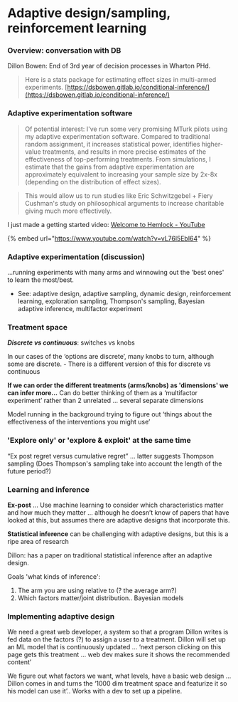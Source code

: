 # Adaptive design/sampling, reinforcement learning

### Overview: conversation with DB

Dillon Bowen: End of 3rd year of decision processes in Wharton PHd.

> Here is a stats package for estimating effect sizes in multi-armed experiments. [https://dsbowen.gitlab.io/conditional-inference/](https://dsbowen.gitlab.io/conditional-inference/)

### **Adaptive experimentation software**

> Of potential interest: I've run some very promising MTurk pilots using my adaptive experimentation software. Compared to traditional random assignment, it increases statistical power, identifies higher-value treatments, and results in more precise estimates of the effectiveness of top-performing treatments. From simulations, I estimate that the gains from adaptive experimentation are approximately equivalent to increasing your sample size by 2x-8x (depending on the distribution of effect sizes).

> This would allow us to run studies like Eric Schwitzgebel + Fiery Cushman's study on philosophical arguments to increase charitable giving much more effectively.&#x20;



I just made a getting started video: [Welcome to Hemlock - YouTube](https://www.youtube.com/watch?v=vL76l5Ebl64)

{% embed url="https://www.youtube.com/watch?v=vL76l5Ebl64" %}



### **Adaptive experimentation (discussion)**

...running experiments with many arms and winnowing out the 'best ones' to learn the most/best.

* See: adaptive design, adaptive sampling, dynamic design, reinforcement learning, exploration sampling, Thompson's sampling, Bayesian adaptive inference, multifactor experiment

### Treatment space

_**Discrete vs continuous**_: switches vs knobs

In our cases of the ‘options are discrete’, many knobs to turn, although some are discrete. - There is a different version of this for discrete vs continuous

**If we can order the different treatments (arms/knobs) as 'dimensions' we can infer more...** Can do better thinking of them as a ‘multifactor experiment’ rather than 2 unrelated … several separate dimensions

Model running in the background trying to figure out ‘things about the effectiveness of the interventions you might use’

### **'Explore only' or 'explore & exploit' at the same time**

“Ex post regret versus cumulative regret” … latter suggests Thompson sampling  (Does Thompson's sampling take into account the length of the future period?)

### **Learning and inference**

**Ex-post** … Use machine learning to consider which characteristics  matter and how much they matter … although he doesn’t know of papers that have looked at this, but assumes there are adaptive designs that incorporate this.

**Statistical inference** can be challenging with adaptive designs, but this is a ripe area of research

Dillon: has a paper on traditional statistical inference after an adaptive design.

Goals 'what kinds of inference':

1. The arm you are using relative to (? the average arm?)
2. Which factors matter/joint distribution.. Bayesian models

### Implementing adaptive design

We need a great web developer, a system so that a program Dillon writes is fed data on the factors (?) to assign a user to a treatment. Dillon will set up an ML model that is continuously updated … ‘next person clicking on this page gets this treatment … web dev makes sure it shows the recommended content’

We figure out what factors we want, what levels, have a basic web design … Dillon comes in and turns the ‘1000 dim treatment space and featurize it so his model can use it’.. Works with a dev to set up a pipeline.

